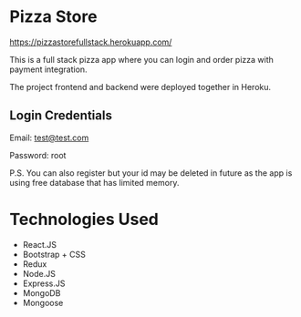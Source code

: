 
# Pizza Store

https://pizzastorefullstack.herokuapp.com/

This is a full stack pizza app where you can login and order pizza
with payment integration.

The project frontend and backend were deployed together in Heroku.



## Login Credentials

Email: test@test.com

Password: root

P.S. You can also register but your id may be deleted in future as
the app is using free database that has limited memory.


# Technologies Used
- React.JS
- Bootstrap + CSS
- Redux
- Node.JS
- Express.JS
- MongoDB
- Mongoose

